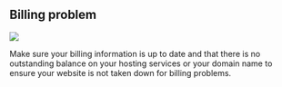 ## Billing problem
![](recap.png)

Make sure your billing information is up to date and that there is no outstanding balance on your hosting services or your domain name to ensure your website is not taken down for billing problems.
